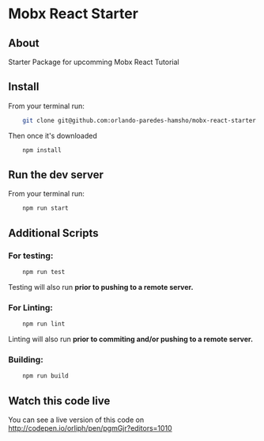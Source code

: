 # Mobx React Starter

## About ##

Starter Package for upcomming Mobx React Tutorial

## Install ##

From your terminal run:

```bash
    git clone git@github.com:orlando-paredes-hamsho/mobx-react-starter.git
```

Then once it's downloaded

```bash
    npm install
```

## Run the dev server ##

From your terminal run:

```bash
    npm run start
```

## Additional Scripts ##

### For testing:

```bash
    npm run test
```

Testing will also run **prior to pushing to a remote server.**

### For Linting:

```bash
    npm run lint
```

Linting will also run **prior to commiting and/or pushing to a remote server.**

### Building:

```bash
    npm run build
```

## Watch this code live ##

You can see a live version of this code on http://codepen.io/orliph/pen/pgmGjr?editors=1010
